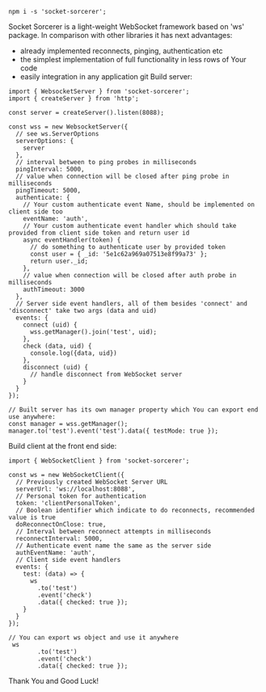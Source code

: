 ```shell script
npm i -s 'socket-sorcerer';
```
Socket Sorcerer is a light-weight WebSocket framework based on 'ws' package. 
In comparison with other libraries it has next advantages:
- already implemented reconnects, pinging, authentication etc
- the simplest implementation of full functionality in less rows of Your code
- easily integration in any application
git
Build server:
```ecmascript 6
import { WebsocketServer } from 'socket-sorcerer';
import { createServer } from 'http';

const server = createServer().listen(8088);

const wss = new WebsocketServer({
  // see ws.ServerOptions
  serverOptions: {
    server
  },
  // interval between to ping probes in milliseconds
  pingInterval: 5000,
  // value when connection will be closed after ping probe in milliseconds
  pingTimeout: 5000,
  authenticate: {
    // Your custom authenticate event Name, should be implemented on client side too
    eventName: 'auth',
    // Your custom authenticate event handler which should take provided from client side token and return user id
    async eventHandler(token) {
      // do something to authenticate user by provided token
      const user = { _id: '5e1c62a969a07513e8f99a73' };
      return user._id;
    },
    // value when connection will be closed after auth probe in milliseconds
    authTimeout: 3000
  },
  // Server side event handlers, all of them besides 'connect' and 'disconnect' take two args (data and uid)
  events: {
    connect (uid) {
      wss.getManager().join('test', uid);
    },
    check (data, uid) {
      console.log({data, uid})
    },
    disconnect (uid) {
      // handle disconnect from WebSocket server
    }
  }
});

// Built server has its own manager property which You can export end use anywhere:
const manager = wss.getManager();
manager.to('test').event('test').data({ testMode: true });
```

Build client at the front end side:
```ecmascript 6
import { WebSocketClient } from 'socket-sorcerer';

const ws = new WebSocketClient({
  // Previously created WebSocket Server URL
  serverUrl: 'ws://localhost:8088',
  // Personal token for authentication
  token: 'clientPersonalToken',
  // Boolean identifier which indicate to do reconnects, recommended value is true
  doReconnectOnClose: true,
  // Interval between reconnect attempts in milliseconds
  reconnectInterval: 5000,
  // Authenticate event name the same as the server side
  authEventName: 'auth',
  // Client side event handlers
  events: {
    test: (data) => {
      ws
        .to('test')
        .event('check')
        .data({ checked: true });
    }
  }
});

// You can export ws object and use it anywhere 
 ws
        .to('test')
        .event('check')
        .data({ checked: true });
```

Thank You and Good Luck!
